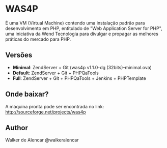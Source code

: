 # WAS4P

É uma VM (Virtual Machine) contendo uma instalação padrão para desenvolvimento 
em PHP, entitulado de "Web Application Server for PHP", uma iniciativa da 
Wend Tecnologia para divulgar e propagar as melhores práticas do mercado para
PHP.

## Versões
* **Minimal**: ZendServer + Git (was4p v1.1.0-dg (32bits)-minimal.ova)
* **Default**: ZendServer + Git + PHPQaTools
* **Full**: ZendServer + Git + PHPQaTools + Jenkins + PHPTemplate

## Onde baixar?
A máquina pronta pode ser encontrada no link:
http://sourceforge.net/projects/was4p


## Author

Walker de Alencar @walkeralencar

